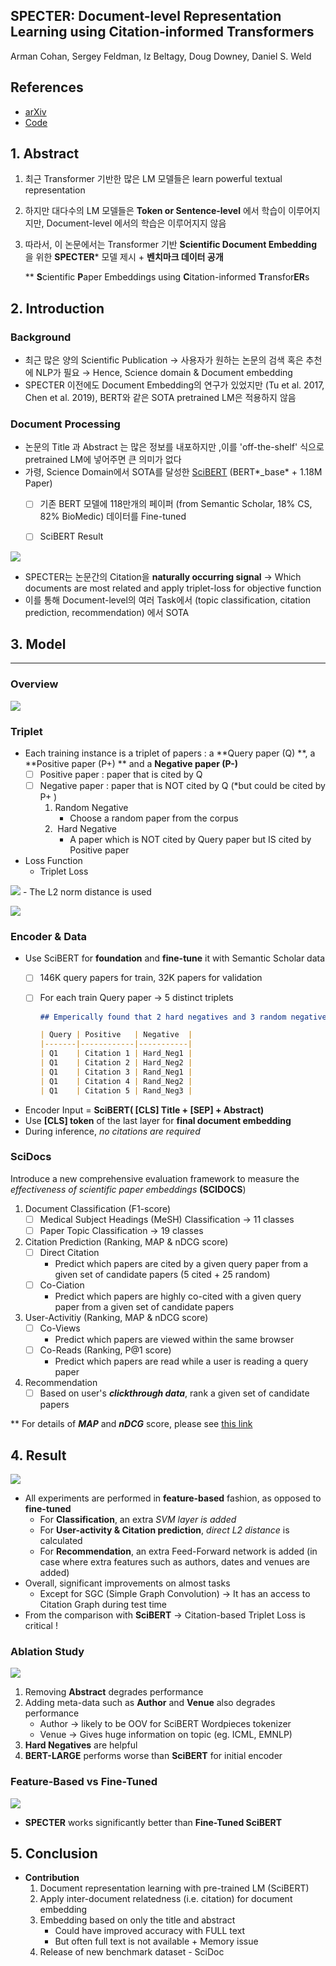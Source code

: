 ## SPECTER: Document-level Representation Learning using Citation-informed Transformers

Arman Cohan, Sergey Feldman, Iz Beltagy, Doug Downey, Daniel S. Weld

## References
- [arXiv](https://arxiv.org/pdf/2004.07180.pdf)
- [Code](https://arxiv.org/pdf/2004.07180.pdf)

## 1.  Abstract

1. 최근 Transformer 기반한 많은 LM 모델들은 learn powerful textual representation
2. 하지만 대다수의 LM 모델들은 **Token or Sentence-level** 에서 학습이 이루어지지만, Document-level 에서의 학습은 이루어지지 않음
3. 따라서, 이 논문에서는 Transformer 기반 **Scientific Document Embedding** 을 위한 **SPECTER*** 모델 제시 + **벤치마크 데이터 공개**

    ** **S**cientific **P**aper Embeddings using **C**itation-informed **T**ransfor**ER**s

## 2.  Introduction


### Background

- 최근 많은 양의 Scientific Publication → 사용자가 원하는 논문의 검색 혹은 추천에 NLP가 필요 → Hence, Science domain & Document embedding
- SPECTER 이전에도 Document Embedding의 연구가 있었지만 (Tu et al. 2017, Chen et al. 2019), BERT와 같은 SOTA pretrained LM은 적용하지 않음

### Document Processing

- 논문의 Title 과 Abstract 는 많은 정보를 내포하지만 ,이를 'off-the-shelf' 식으로 pretrained LM에 넣어주면 큰 의미가 없다
- 가령, Science Domain에서 SOTA를 달성한 [SciBERT](https://arxiv.org/pdf/1903.10676.pdf) (BERT*_base* + 1.18M Paper)
    - [ ]  기존 BERT 모델에 118만개의 페이퍼 (from Semantic Scholar, 18% CS, 82% BioMedic) 데이터를 Fine-tuned
    - [ ]  SciBERT Result
   
   
![](../images/SPECTER/scibert.png)

- SPECTER는 논문간의 Citation을 **naturally occurring signal** → Which documents are most related and apply triplet-loss for objective function
- 이를 통해 Document-level의 여러 Task에서 (topic classification, citation prediction, recommendation) 에서 SOTA

## 3.  Model

---

### Overview

![](../images/SPECTER/specter.png)

### Triplet

- Each training instance is a triplet of papers : a **Query paper (Q) **, a **Positive paper (P+) ** and a **Negative paper (P-)**
    - [ ]  Positive paper :  paper that is cited by Q
    - [ ]  Negative paper : paper that is NOT cited by Q (*but could be cited by P+ )
        1. Random Negative
            - Choose a random paper from the corpus
        2.  Hard Negative
            - A paper which is NOT cited by Query paper but IS cited by Positive paper
- Loss Function
    - Triplet Loss
    
![](../images/SPECTER/loss.png)
    - The L2 norm distance is used
    
![](../images/SPECTER/distance.png)

### Encoder & Data

- Use SciBERT for **foundation** and **fine-tune** it with Semantic Scholar data
    - [ ]  146K query papers for train, 32K papers for validation
    - [ ]  For each train Query paper → 5 distinct triplets

        ```markdown
        ## Emperically found that 2 hard negatives and 3 random negatives are 'helpful'

        | Query | Positive   | Negative  |
        |-------|------------|-----------|
        | Q1    | Citation 1 | Hard_Neg1 |
        | Q1    | Citation 2 | Hard_Neg2 |
        | Q1    | Citation 3 | Rand_Neg1 |
        | Q1    | Citation 4 | Rand_Neg2 |
        | Q1    | Citation 5 | Rand_Neg3 |
        ```

- Encoder Input = **SciBERT( [CLS] Title  + [SEP] + Abstract)**
- Use **[CLS] token** of the last layer for **final document embedding**
- During inference, *no citations are required*

### SciDocs

Introduce a new comprehensive evaluation framework to measure the *effectiveness of scientific paper embeddings* **(SCIDOCS**)

1. Document Classification (F1-score)
    - [ ]  Medical Subject Headings (MeSH)  Classification → 11 classes
    - [ ]  Paper Topic Classification → 19 classes
2. Citation Prediction (Ranking, MAP & nDCG score)
    - [ ]  Direct Citation
        - Predict which papers are cited by a given query paper from a given set of candidate papers (5 cited + 25 random)
    - [ ]  Co-Ciation
        - Predict which papers are highly co-cited with a given query paper from a given set of candidate papers
3. User-Activitiy (Ranking, MAP & nDCG score)
    - [ ]  Co-Views
        - Predict which papers are viewed within the same browser
    - [ ]  Co-Reads (Ranking, P@1 score)
        - Predict which papers are read while a user is reading a query paper

4. Recommendation
    - [ ]  Based on user's ***clickthrough data***, rank a given set of candidate papers

** For details of ***MAP*** and ***nDCG*** score, please see [this link](https://medium.com/swlh/rank-aware-recsys-evaluation-metrics-5191bba16832)

## 4.  Result

![](../images/SPECTER/specter_result.png)

- All experiments are performed in **feature-based** fashion, as opposed to **fine-tuned**
    - For **Classification**, an extra *SVM layer is added*
    - For **User-activity & Citation prediction**, *direct L2 distance* is calculated
    - For **Recommendation**, an extra Feed-Forward network is added (in case where extra features such as authors, dates and venues are added)
- Overall, significant improvements on almost tasks
    - Except for SGC (Simple Graph Convolution) → It has an access to Citation Graph during test time
- From the comparison with **SciBERT** → Citation-based Triplet Loss is critical !

### Ablation Study

![](../images/SPECTER/abal.png)

1. Removing **Abstract** degrades performance
2. Adding meta-data such as **Author** and **Venue** also degrades performance
    - Author → likely to be OOV for SciBERT Wordpieces tokenizer
    - Venue → Gives huge information on topic (eg. ICML, EMNLP)
3. **Hard Negatives** are helpful
4. **BERT-LARGE** performs worse than **SciBERT** for initial encoder

### Feature-Based vs Fine-Tuned

![](../images/SPECTER/finetune.png)

- **SPECTER** works significantly better than **Fine-Tuned SciBERT**

## 5. Conclusion

- **Contribution**
    1. Document representation learning with pre-trained LM (SciBERT)
    2. Apply inter-document relatedness (i.e. citation) for document embedding
    3. Embedding based on only the title and abstract
        - Could have improved accuracy with FULL text
        - But often full text is not available + Memory issue
    4. Release of new benchmark dataset - SciDoc
